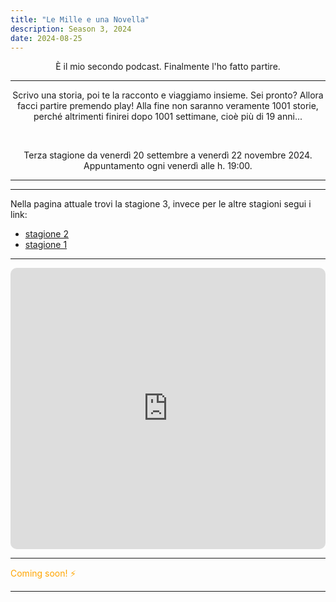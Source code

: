 ```yaml
---
title: "Le Mille e una Novella"
description: Season 3, 2024
date: 2024-08-25
---
```


<div align="center">È il mio secondo podcast. Finalmente l'ho fatto partire.</div>

---

<div align="center">Scrivo una storia, poi te la racconto e viaggiamo insieme. Sei pronto? Allora facci partire premendo play! Alla fine non saranno veramente 1001 storie, perché altrimenti finirei dopo 1001 settimane, cioè più di 19 anni...</div>

&nbsp;

<div align="center">Terza stagione da venerdì 20 settembre a venerdì 22 novembre 2024.</div>

<div align="center">Appuntamento ogni venerdì alle h. 19:00.</div>

---
---

Nella pagina attuale trovi la stagione 3, invece per le altre stagioni segui i link:

* [stagione 2](https://miry1919.github.io/hugosite/podcast/le-mille-e-una-novella-2/)
* [stagione 1](https://miry1919.github.io/hugosite/podcast/le-mille-e-una-novella/)

---

<iframe src="https://embed.podcasts.apple.com/us/podcast/le-mille-e-una-novella/id1546454579?itsct=podcast_box_player&amp;itscg=30200&amp;ls=1&amp;theme=dark" height="450px" frameborder="0" sandbox="allow-forms allow-popups allow-same-origin allow-scripts allow-top-navigation-by-user-activation" allow="autoplay *; encrypted-media *;" style="width: 100%; max-width: 660px; overflow: hidden; border-top-left-radius: 10px; border-top-right-radius: 10px; border-bottom-right-radius: 10px; border-bottom-left-radius: 10px; background-color: transparent;"></iframe>

---

<span style="color:orange">Coming soon! ⚡️</span>

---
